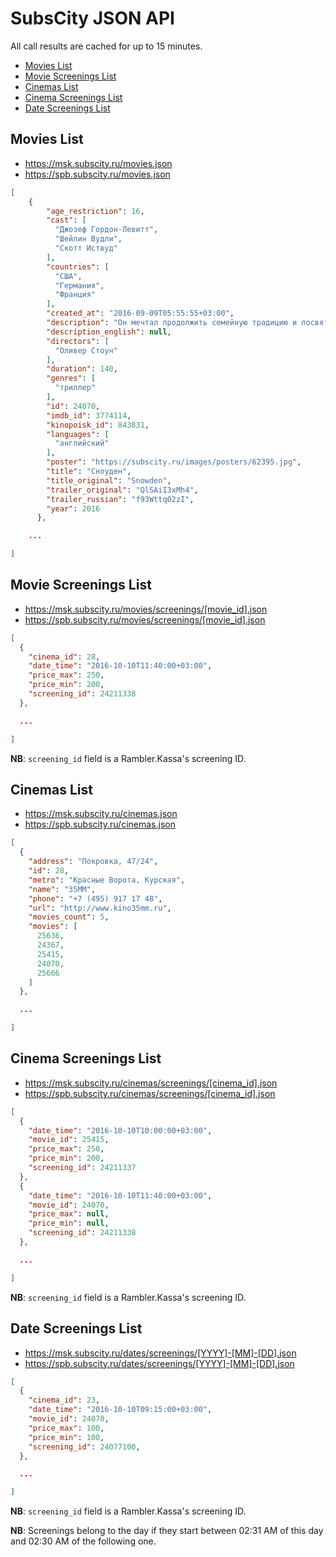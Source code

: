 SubsCity JSON API
===================

All call results are cached for up to 15 minutes.

* [Movies List](#movies-list)
* [Movie Screenings List](#movie-screenings-list)
* [Cinemas List](#cinemas-list)
* [Cinema Screenings List](#cinema-screenings-list)
* [Date Screenings List](#date-screenings-list)

## Movies List

* https://msk.subscity.ru/movies.json
* https://spb.subscity.ru/movies.json

```JSON
[
	{
		"age_restriction": 16,
		"cast": [
		  "Джозеф Гордон-Левитт",
		  "Шейлин Вудли",
		  "Скотт Иствуд"
		],
		"countries": [
		  "США",
		  "Германия",
		  "Франция"
		],
		"created_at": "2016-09-09T05:55:55+03:00",
		"description": "Он мечтал продолжить семейную традицию и посвятить свою жизнь служению Родине.",
		"description_english": null,
		"directors": [
		  "Оливер Стоун"
		],
		"duration": 140,
		"genres": [
		  "триллер"
		],
		"id": 24070,
		"imdb_id": 3774114,
		"kinopoisk_id": 843831,
		"languages": [
		  "английский"
		],
		"poster": "https://subscity.ru/images/posters/62395.jpg",
		"title": "Сноуден",
		"title_original": "Snowden",
		"trailer_original": "QlSAiI3xMh4",
		"trailer_russian": "f93Wttq02zI",
		"year": 2016
	  },

	...

]
```

## Movie Screenings List

* https://msk.subscity.ru/movies/screenings/[movie_id].json
* https://spb.subscity.ru/movies/screenings/[movie_id].json

```JSON
[
  {
	"cinema_id": 28,
	"date_time": "2016-10-10T11:40:00+03:00",
	"price_max": 250,
	"price_min": 200,
	"screening_id": 24211338
  },

  ...

]
```

**NB**: `screening_id` field is a Rambler.Kassa's screening ID.

## Cinemas List

* https://msk.subscity.ru/cinemas.json
* https://spb.subscity.ru/cinemas.json

```JSON
[
  {
	"address": "Покровка, 47/24",
	"id": 28,
	"metro": "Красные Ворота, Курская",
	"name": "35ММ",
	"phone": "+7 (495) 917 17 48",
	"url": "http://www.kino35mm.ru",
	"movies_count": 5,
	"movies": [
	  25636,
	  24367,
	  25415,
	  24070,
	  25666
	]
  },

  ...

]
```

## Cinema Screenings List

* https://msk.subscity.ru/cinemas/screenings/[cinema_id].json
* https://spb.subscity.ru/cinemas/screenings/[cinema_id].json

```JSON
[
  {
	"date_time": "2016-10-10T10:00:00+03:00",
	"movie_id": 25415,
	"price_max": 250,
	"price_min": 200,
	"screening_id": 24211337
  },
  {
	"date_time": "2016-10-10T11:40:00+03:00",
	"movie_id": 24070,
	"price_max": null,
	"price_min": null,
	"screening_id": 24211338
  },

  ...

]
```

**NB**: `screening_id` field is a Rambler.Kassa's screening ID.

## Date Screenings List

* https://msk.subscity.ru/dates/screenings/[YYYY]-[MM]-[DD].json
* https://spb.subscity.ru/dates/screenings/[YYYY]-[MM]-[DD].json

```JSON
[
  {
	"cinema_id": 23,
	"date_time": "2016-10-10T09:15:00+03:00",
	"movie_id": 24070,
	"price_max": 100,
	"price_min": 100,
	"screening_id": 24077100,
  },

  ...

]
```

**NB**: `screening_id` field is a Rambler.Kassa's screening ID.

**NB**: Screenings belong to the day if they start between 02:31 AM of this day and 02:30 AM of the following one.
